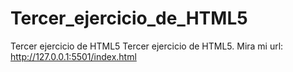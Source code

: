 # Tercer_ejercicio_de_HTML5
Tercer ejercicio de HTML5
Tercer   ejercicio de HTML5. Mira mi url: http://127.0.0.1:5501/index.html
